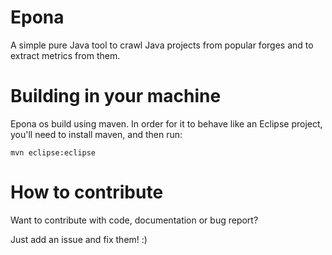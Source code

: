 Epona
=====

A simple pure Java tool to crawl Java projects from popular forges and to extract metrics from them.


Building in your machine
========================

Epona os build using maven. In order for it to behave like an Eclipse project, you'll need to install maven, and then run:

	mvn eclipse:eclipse


How to contribute
=================

Want to contribute with code, documentation or bug report?

Just add an issue and fix them! :)


